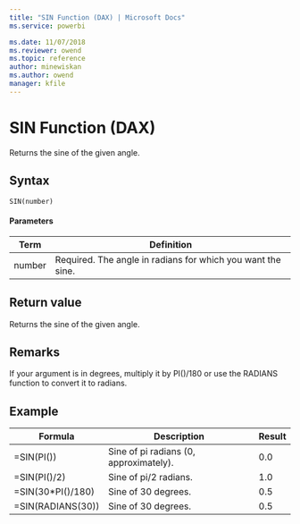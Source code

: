 ```yaml
---
title: "SIN Function (DAX) | Microsoft Docs"
ms.service: powerbi 

ms.date: 11/07/2018
ms.reviewer: owend
ms.topic: reference
author: minewiskan
ms.author: owend
manager: kfile
---
```

# SIN Function (DAX)
Returns the sine of the given angle.  
  
## Syntax  
  
```dax
SIN(number)  
```
  
#### Parameters  
  
|Term|Definition|  
|--------|--------------|  
|number|Required. The angle in radians for which you want the sine.|  
  
## Return value  
Returns the sine of the given angle.  
  
## Remarks  
If your argument is in degrees, multiply it by PI()/180 or use the RADIANS function to convert it to radians.  
  
## Example  
  
|Formula|Description|Result|  
|-----------|---------------|----------|  
|=SIN(PI())|Sine of pi radians (0, approximately).|0.0|  
|=SIN(PI()/2)|Sine of pi/2 radians.|1.0|  
|=SIN(30*PI()/180)|Sine of 30 degrees.|0.5|  
|=SIN(RADIANS(30))|Sine of 30 degrees.|0.5|  
  
